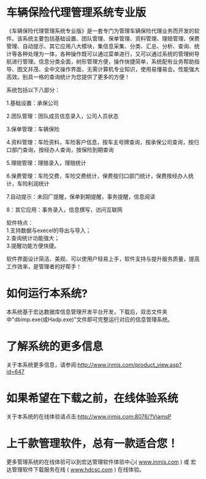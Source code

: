# 车辆保险代理管理系统专业版

《车辆保险代理管理系统专业版》是一套专门为管理车辆保险代理业务而开发的软件。该系统主要包括基础设置、团队管理、保单管理、资料管理、理赔管理、保费管理、自动提示、其它应用八大模块，集信息采集、分类、汇总、分析、查询、统计等各种处理为一体，各种操作既可以通过菜单进行，又可以通过系统的管理树导航进行管理。信息分类全面，树形管理方便，操作快捷简单，系统配有业务帮助指导、图文并茂、全中文操作界面，无需计算机专业知识，使用易懂易会。性能强大高效。别具一格的查询统计为您提供了更多的方便！

系统包括以下八部分：

1.基础设置：承保公司

2.团队管理：团队成员信息录入，公司人员状态

3.保单管理：车辆保险

4.资料管理：车险资料，车险客户信息，按车主号牌查询，按承保公司查询，按归口部门查询，按经办人查询，按保险到期查询

5.理赔管理：理赔录入，理赔统计

6.保费管理：车险交费，车险交费统计，保费按归口部门统计，保费按经办人统计，车险利润统计

7.自动提示：未回厂提醒，保单到期提醒，事务提醒，信息阅读

8：其它应用：事务录入，信息撰写，访问互联网

软件特点：  
    1.支持数据与execel的导出与导入；   
    2.查询统计功能强大；  
    3.提醒功能方便快捷。  

软件界面设计简洁、美观、可以使用户轻易上手，软件支持与提升服务质量，提高工作效率，是管理者的好帮手！

# 如何运行本系统?

本系统基于宏达数据库信息管理开发平台开发，下载后，双击文件夹中"dbimp.exe(或Hadp.exe)"文件即可完整运行对应的信息管理系统。

# 了解系统的更多信息

关于本系统更多信息，请参阅:http://www.inmis.com/product_view.asp?id=647

# 如果希望在下载之前，在线体验系统

关于本系统的在线体验请点击:http://www.inmis.com:8076/?ViamsP

# 上千款管理软件，总有一款适合您！

更多管理系统的在线体验可以到宏达管理软件体验中心( www.inmis.com ) 或 宏达管理软件下载服务在线 ( www.hdcsc.com ) 在线体验。



